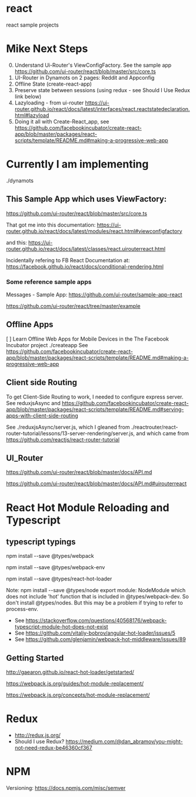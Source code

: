 # react
react sample projects

# Mike Next Steps
0. Understand Ui-Router's ViewConfigFactory.  See the sample app https://github.com/ui-router/react/blob/master/src/core.ts
1. UI-Router in Dynamots on 2 pages: Reddit and Appconfig
2. Offline State (create-react-app)
3. Preserve state between sessions (using redux - see Should I Use Redux link below)
4. Lazyloading - from ui-router https://ui-router.github.io/react/docs/latest/interfaces/react.reactstatedeclaration.html#lazyload
5. Doing it all with Create-React_app, see https://github.com/facebookincubator/create-react-app/blob/master/packages/react-scripts/template/README.md#making-a-progressive-web-app


# Currently I am implementing
./dynamots

## This Sample App which uses ViewFactory: 

https://github.com/ui-router/react/blob/master/src/core.ts

That got me into this documentation: https://ui-router.github.io/react/docs/latest/modules/react.html#viewconfigfactory

and this: https://ui-router.github.io/react/docs/latest/classes/react.uirouterreact.html


Incidentally refering to FB React Documentation at: https://facebook.github.io/react/docs/conditional-rendering.html

### Some reference sample apps
Messages - Sample App:  https://github.com/ui-router/sample-app-react

https://github.com/ui-router/react/tree/master/example

## Offline Apps
[ ] Learn Offline Web Apps for Mobile Devices in the The Facebook Incubator project ./createapp
See https://github.com/facebookincubator/create-react-app/blob/master/packages/react-scripts/template/README.md#making-a-progressive-web-app


## Client side Routing
To get Client-Side Routing to work, I needed to configure express server.  See reduxjsAsync and https://github.com/facebookincubator/create-react-app/blob/master/packages/react-scripts/template/README.md#serving-apps-with-client-side-routing

See ./reduxjsAsync/server.js, which I gleaned from ./reactrouter/react-router-tutorial/lessons/13-server-rendering/server.js, and which came from https://github.com/reactjs/react-router-tutorial





## UI_Router
https://github.com/ui-router/react/blob/master/docs/API.md

https://github.com/ui-router/react/blob/master/docs/API.md#uirouterreact


# React Hot Module Reloading and Typescript

## typescript typings
npm install --save @types/webpack

npm install --save @types/webpack-env

npm install --save @types/react-hot-loader

Note: npm install --save @types/node export module: NodeModule which does not include 'hot' function that is included in @types/webpack-dev.  So don't install @types/nodes.  But this may be a problem if trying to refer to process-env.
* See https://stackoverflow.com/questions/40568176/webpack-typescript-module-hot-does-not-exist
* See https://github.com/vitaliy-bobrov/angular-hot-loader/issues/5
* See https://github.com/glenjamin/webpack-hot-middleware/issues/89

## Getting Started
http://gaearon.github.io/react-hot-loader/getstarted/

https://webpack.js.org/guides/hot-module-replacement/

https://webpack.js.org/concepts/hot-module-replacement/



# Redux
* http://redux.js.org/
* Should I use Redux?   https://medium.com/@dan_abramov/you-might-not-need-redux-be46360cf367

# NPM

Versioning: https://docs.npmjs.com/misc/semver










